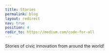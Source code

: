 ```yaml
---
title: Stories
permalink: blog
layout: redirect
nav: true
position: 4
redir_to: https://medium.com/code-for-all
---
```

Stories of civic innovation from around the world!
